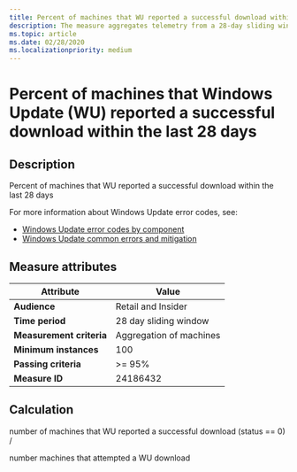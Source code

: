 ```yaml
---
title: Percent of machines that WU reported a successful download within the last 28 days
description: The measure aggregates telemetry from a 28-day sliding window into a ratio of machines that reported a successful download from Windows Update
ms.topic: article
ms.date: 02/28/2020
ms.localizationpriority: medium
---
```

 
# Percent of machines that Windows Update (WU) reported a successful download within the last 28 days

## Description

Percent of machines that WU reported a successful download within the last 28 days

For more information about Windows Update error codes, see:
* [Windows Update error codes by component](https://docs.microsoft.com/windows/deployment/update/windows-update-error-reference)
* [Windows Update common errors and mitigation](https://docs.microsoft.com/windows/deployment/update/windows-update-errors)

## Measure attributes

|Attribute|Value|
|----|----|
|**Audience**|Retail and Insider|
|**Time period**|28 day sliding window|
|**Measurement criteria**|Aggregation of machines|
|**Minimum instances**|100|
|**Passing criteria**|>= 95%|
|**Measure ID**|24186432|

## Calculation

number of machines that WU reported a successful download (status == 0) / 

number machines that attempted a WU download
